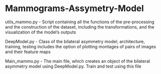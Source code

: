 # Mammograms-Assymetry-Model

utils_mammo.py - Script containing all the functions of the pre-processing and the construction of the dataset, including the transformations, and the visualization of the model’s outputs

DeepModel.py - Class of the bilateral asymmetry model; architecture, training, testing includes the option of plotting montages of pairs of images and their feature maps

Main_mammo.py - The main file, which creates an object of the bilateral asymmetry model using DeepModel.py. Train and test using this file
